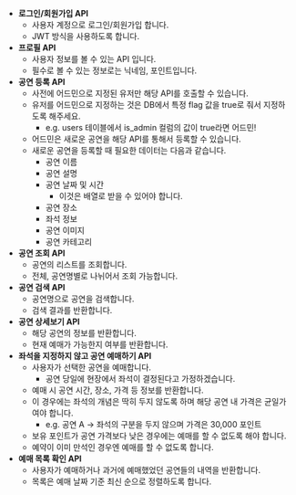 - **로그인/회원가입 API**
  - 사용자 계정으로 로그인/회원가입 합니다.
  - JWT 방식을 사용하도록 합니다.
- **프로필 API**
  - 사용자 정보를 볼 수 있는 API 입니다.
  - 필수로 볼 수 있는 정보로는 닉네임, 포인트입니다.
- **공연 등록 API**
  - 사전에 어드민으로 지정된 유저만 해당 API를 호출할 수 있습니다.
  - 유저를 어드민으로 지정하는 것은 DB에서 특정 flag 값을 true로 줘서 지정하도록 해주세요.
    - e.g. users 테이블에서 is_admin 컬럼의 값이 true라면 어드민!
  - 어드민은 새로운 공연을 해당 API를 통해서 등록할 수 있습니다.
  - 새로운 공연을 등록할 때 필요한 데이터는 다음과 같습니다.
    - 공연 이름
    - 공연 설명
    - 공연 날짜 및 시간
      - 이것은 배열로 받을 수 있어야 합니다.
    - 공연 장소
    - 좌석 정보
    - 공연 이미지
    - 공연 카테고리
- **공연 조회 API**
  - 공연의 리스트를 조회합니다.
  - 전체, 공연명별로 나뉘어서 조회 가능합니다.
- **공연 검색 API**
  - 공연명으로 공연을 검색합니다.
  - 검색 결과를 반환합니다.
- **공연 상세보기 API**
  - 해당 공연의 정보를 반환합니다.
  - 현재 예매가 가능한지 여부를 반환합니다.
- **좌석을 지정하지 않고 공연 예매하기 API**
  - 사용자가 선택한 공연을 예매합니다.
    - 공연 당일에 현장에서 좌석이 결정된다고 가정하겠습니다.
  - 예매 시 공연 시간, 장소, 가격 등 정보를 반환합니다.
  - 이 경우에는 좌석의 개념은 딱히 두지 않도록 하며 해당 공연 내 가격은 균일가여야 합니다.
    - e.g. 공연 A → 좌석의 구분을 두지 않으며 가격은 30,000 포인트
  - 보유 포인트가 공연 가격보다 낮은 경우에는 예매를 할 수 없도록 해야 합니다.
  - 예약이 이미 만석인 경우엔 예매를 할 수 없도록 합니다.
- **예매 목록 확인 API**
  - 사용자가 예매하거나 과거에 예매했었던 공연들의 내역을 반환합니다.
  - 목록은 예매 날짜 기준 최신 순으로 정렬하도록 합니다.
